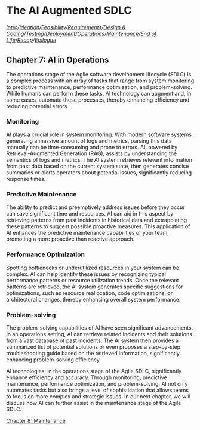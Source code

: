 # The AI Augmented SDLC

###### [Intro](index.md)/[Ideation](Chapter1.md)/[Feasibility](Chapter2.md)/[Requirements](Chapter3.md)/[Design & Coding](Chapter4.md)/[Testing](Chapter5.md)/[Deployment](Chapter6.md)/[Operations](Chapter7.md)/[Maintenance](Chapter8.md)/[End of Life](Chapter9.md)/[Recap](Chapter10.md)/[Epilogue](Epilogue.md)

## Chapter 7: AI in Operations

The operations stage of the Agile software development lifecycle (SDLC) is a complex process with an array of tasks that range from system monitoring to predictive maintenance, performance optimization, and problem-solving. While humans can perform these tasks, AI technology can augment and, in some cases, automate these processes, thereby enhancing efficiency and reducing potential errors.

### Monitoring
AI plays a crucial role in system monitoring. With modern software systems generating a massive amount of logs and metrics, parsing this data manually can be time-consuming and prone to errors. AI, powered by Retrieval-Augmented Generation (RAG), assists by understanding the semantics of logs and metrics. The AI system retrieves relevant information from past data based on the current system state, then generates concise summaries or alerts operators about potential issues, significantly reducing response times.

### Predictive Maintenance
The ability to predict and preemptively address issues before they occur can save significant time and resources. AI can aid in this aspect by retrieving patterns from past incidents in historical data and extrapolating these patterns to suggest possible proactive measures. This application of AI enhances the predictive maintenance capabilities of your team, promoting a more proactive than reactive approach.

### Performance Optimization
Spotting bottlenecks or underutilized resources in your system can be complex. AI can help identify these issues by recognizing typical performance patterns or resource utilization trends. Once the relevant patterns are retrieved, the AI system generates specific suggestions for optimizations, such as resource reallocation, code optimizations, or architectural changes, thereby enhancing overall system performance.

### Problem-solving
The problem-solving capabilities of AI have seen significant advancements. In an operations setting, AI can retrieve related incidents and their solutions from a vast database of past incidents. The AI system then provides a summarized list of potential solutions or even proposes a step-by-step troubleshooting guide based on the retrieved information, significantly enhancing problem-solving efficiency.

AI technologies, in the operations stage of the Agile SDLC, significantly enhance efficiency and accuracy. Through monitoring, predictive maintenance, performance optimization, and problem-solving, AI not only automates tasks but also brings a level of sophistication that allows teams to focus on more complex and strategic issues. In our next chapter, we will discuss how AI can further assist in the maintenance stage of the Agile SDLC.

[Chapter 8: Maintenance](Chapter8.md)
